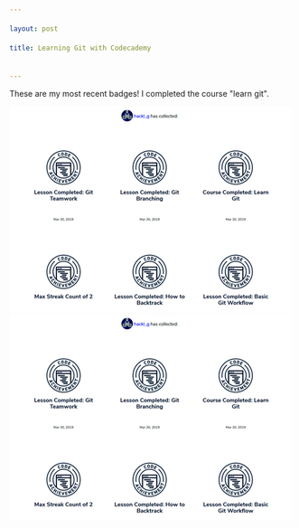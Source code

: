 ```yaml
---

layout: post

title: Learning Git with Codecademy


---
```




These are my most recent badges! I completed the course "learn git".

![image markdown](pictures_for_posts/GabrieleHackl_badges_git.jpg)
<img src="pictures_for_posts/GabrieleHackl_badges_git.jpg" alt="image html" />
     
